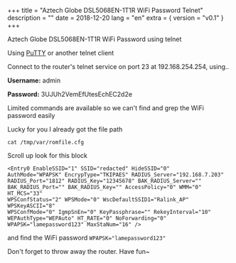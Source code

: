 +++
title = "Aztech Globe DSL5068EN-1T1R WiFi Password Telnet"
description = ""
date = 2018-12-20
lang = "en"
extra = { version = "v0.1" }
+++

Aztech Globe DSL5068EN-1T1R WiFi Password using telnet

Using [PuTTY](https://www.putty.org/) or another telnet client

Connect to the router's telnet service on port 23 at 192.168.254.254, using..

<b>Username:</b> admin

<b>Password:</b> 3UJUh2VemEfUtesEchEC2d2e

Limited commands are available so we can't find and grep the WiFi password easily

Lucky for you I already got the file path

`cat /tmp/var/romfile.cfg`

Scroll up look for this block

```
<Entry0 EnableSSID="1" SSID="redacted" HideSSID="0"
AuthMode="WPAPSK" EncrypType="TKIPAES" RADIUS_Server="192.168.7.203"
RADIUS_Port="1812" RADIUS_Key="12345678" BAK_RADIUS_Server=""
BAK_RADIUS_Port="" BAK_RADIUS_Key="" AccessPolicy="0" WMM="0" HT_MCS="33"
WPSConfStatus="2" WPSMode="0" WscDefaultSSID1="Ralink_AP" WPSKeyASCII="8"
WPSConfMode="0" IgmpSnEn="0" KeyPassphrase="" RekeyInterval="10"
WEPAuthType="WEPAuto" HT_RATE="0" NoForwarding="0"
WPAPSK="lamepassword123" MaxStaNum="16" />
```

and find the WiFi password `WPAPSK="lamepassword123"`

Don't forget to throw away the router. Have fun~
